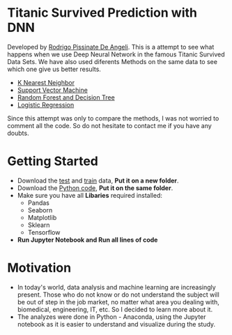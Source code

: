 # Titanic Survived Prediction with DNN

 Developed by [Rodrigo Pissinate De Angeli](https://www.linkedin.com/in/rodrigo-pissinate-de-angeli-13785b118/?locale=en_US). This is a attempt to see what happens when we use Deep Neural Network in the famous Titanic Survived Data Sets. We have also used diferents Methods on the same data to see which one give us better results. 
 
 - [K Nearest Neighbor](https://github.com/Rodrigo-P-Angeli/Titanic-Survived-Prediction-with-KNN)
 - [Support Vector Machine](https://github.com/Rodrigo-P-Angeli/Titanic-Survived-Prediction-with-SVM)
 - [Random Forest and Decision Tree](https://github.com/Rodrigo-P-Angeli/Titanic-Survived-Prediction-with-DT-and-RF)
 - [Logistic Regression](https://github.com/Rodrigo-P-Angeli/Titanic-Survived-Prediction-with-Logistic-Regression)
 
 Since this attempt was only to compare the methods, I was not worried to comment all the code. So do not hesitate to contact me if you have any doubts.
 
# Getting Started
- Download the [test](titanic_test.csv) and [train](titanic_train.csv) data, **Put it on a new folder**.
- Download the [Python code](Tensorflow-with-Estimators-in-Titani-Data.ipynb), **Put it on the same folder**.
- Make sure you have all **Libaries** required installed:
  - Pandas
  - Seaborn
  - Matplotlib
  - Sklearn
  - Tensorflow
- **Run Jupyter Notebook and Run all lines of code**

# Motivation
- In today's world, data analysis and machine learning are increasingly present. Those who do not know or do not understand the subject will be out of step in the job market, no matter what area you dealing with, biomedical, engineering, IT, etc. So I decided to learn more about it.
- The analyzes were done in Python - Anaconda, using the Jupyter notebook as it is easier to understand and visualize during the study.
